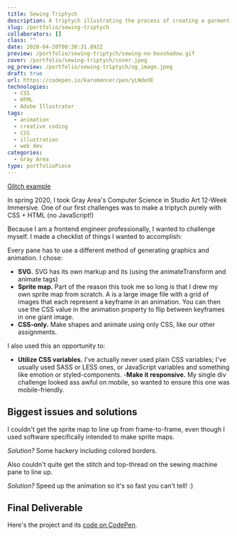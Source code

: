 ```yaml
---
title: Sewing Triptych
description: A triptych illustrating the process of creating a garment using different CSS animation techniques.
slug: /portfolio/sewing-triptych
collaborators: []
class: ""
date: 2020-04-20T00:38:31.892Z
preview: /portfolio/sewing-triptych/sewing-no-boxshadow.gif
cover: /portfolio/sewing-triptych/cover.jpeg
og_preview: /portfolio/sewing-triptych/og_image.jpeg
draft: true
url: https://codepen.io/karomancer/pen/yLNdeXE
technologies:
  - CSS
  - HTML
  - Adobe Illustrator
tags:
  - animation
  - creative coding
  - CSS
  - illustration
  - web dev
categories:
  - Gray Area
type: portfolioPiece
---
```


[Glitch example](https://sewing-triptych.glitch.me/)

In spring 2020, I took Gray Area's Computer Science in Studio Art 12-Week Immersive. One of our first challenges was to make a triptych purely with CSS + HTML (no JavaScript!)

Because I am a frontend engineer professionally, I wanted to challenge myself. I made a checklist of things I wanted to accomplish:

Every pane has to use a different method of generating graphics and animation. I chose:

- **SVG.** SVG has its own markup and its (using the animateTransform and animate tags)
- **Sprite map.** Part of the reason this took me so long is that I drew my own sprite map from scratch. A is a large image file with a grid of images that each represent a keyframe in an animation. You can then use the CSS value in the animation property to flip between keyframes in one giant image.
- **CSS-only.** Make shapes and animate using only CSS, like our other assignments.

I also used this an opportunity to:

- **Utilize CSS variables.** I've actually never used plain CSS variables; I've usually used SASS or LESS ones, or JavaScript variables and something like emotion or styled-components.
-**Make it responsive.** My single div challenge looked ass awful on mobile, so wanted to ensure this one was mobile-friendly.

## Biggest issues and solutions
I couldn't get the sprite map to line up from frame-to-frame, even though I used software specifically intended to make sprite maps.

*Solution?* Some hackery including colored borders.

Also couldn't quite get the stitch and top-thread on the sewing machine pane to line up.

*Solution?* Speed up the animation so it's so fast you can't tell! :)

## Final Deliverable

Here's the project and its [code on CodePen](https://codepen.io/karomancer/pen/yLNdeXE).

